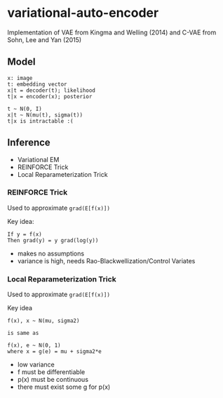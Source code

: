 # variational-auto-encoder
Implementation of VAE from Kingma and Welling (2014) and C-VAE from Sohn, Lee and Yan (2015)

## Model

```
x: image
t: embedding vector
x|t = decoder(t); likelihood
t|x = encoder(x); posterior
```
```
t ~ N(0, I)
x|t ~ N(mu(t), sigma(t))
t|x is intractable :( 
```

## Inference
- Variational EM
- REINFORCE Trick
- Local Reparameterization Trick

### REINFORCE Trick
Used to approximate `grad(E[f(x)])`

Key idea: 
```
If y = f(x)
Then grad(y) = y grad(log(y))
```

- makes no assumptions
- variance is high, needs Rao-Blackwellization/Control Variates

### Local Reparameterization Trick

Used to approximate `grad(E[f(x)])`


Key idea
```
f(x), x ~ N(mu, sigma2)

is same as 

f(x), e ~ N(0, 1)
where x = g(e) = mu + sigma2*e 
```

- low variance
- f must be differentiable
- p(x) must be continuous
- there must exist some g for p(x)
